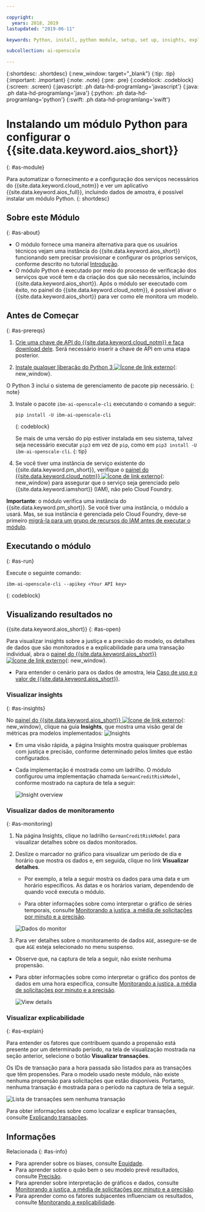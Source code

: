 ```yaml
---

copyright:
  years: 2018, 2019
lastupdated: "2019-06-11"

keywords: Python, install, python module, setup, set up, insights, explainability

subcollection: ai-openscale

---
```


{:shortdesc: .shortdesc}
{:new_window: target="_blank"}
{:tip: .tip}
{:important: .important}
{:note: .note}
{:pre: .pre}
{:codeblock: .codeblock}
{:screen: .screen}
{:javascript: .ph data-hd-programlang='javascript'}
{:java: .ph data-hd-programlang='java'}
{:python: .ph data-hd-programlang='python'}
{:swift: .ph data-hd-programlang='swift'}

# Instalando um módulo Python para configurar o {{site.data.keyword.aios_short}}
{: #as-module}

Para automatizar o fornecimento e a configuração dos serviços necessários do {{site.data.keyword.cloud_notm}} e ver um aplicativo {{site.data.keyword.aios_full}}, incluindo dados de amostra, é possível instalar um módulo Python.
{: shortdesc}

## Sobre este Módulo
{: #as-about}

- O módulo fornece uma maneira alternativa para que os usuários técnicos vejam uma instância do {{site.data.keyword.aios_short}} funcionando sem precisar provisionar e configurar os próprios serviços, conforme descrito no tutorial [Introdução](/docs/services/ai-openscale?topic=ai-openscale-gettingstarted).
- O módulo Python é executado por meio do processo de verificação dos serviços que você tem e da criação dos que são necessários, incluindo {{site.data.keyword.aios_short}}. Após o módulo ser executado com êxito, no painel do {{site.data.keyword.cloud_notm}}, é possível ativar o {{site.data.keyword.aios_short}} para ver como ele monitora um modelo.

## Antes de Começar
{: #as-prereqs}

1. [Crie uma chave de API do {{site.data.keyword.cloud_notm}} e faça download dele](/docs/iam?topic=iam-userapikey#create_user_key). Será necessário inserir a chave de API em uma etapa posterior.

2. [Instale qualquer liberação do Python 3 ![Ícone de link externo](../../icons/launch-glyph.svg "Ícone de link externo")](https://www.python.org/downloads/){: new_window}.

  O Python 3 inclui o sistema de gerenciamento de pacote pip necessário.
  {: note}

3. Instale o pacote `ibm-ai-openscale-cli` executando o comando a seguir:

    ```
    pip install -U ibm-ai-openscale-cli
    ```
    {: codeblock}

    Se mais de uma versão do pip estiver instalada em seu sistema, talvez seja necessário executar `pip3` em vez de `pip`, como em `pip3 install -U ibm-ai-openscale-cli`.
    {: tip}

4. Se você tiver uma instância de serviço existente do {{site.data.keyword.pm_short}}, verifique o [painel do {{site.data.keyword.cloud_notm}} ![Ícone de link externo](../../icons/launch-glyph.svg "Ícone de link externo")](https://{DomainName}){: new_window} para assegurar que o serviço seja gerenciado pelo {{site.data.keyword.iamshort}} (IAM), não pelo Cloud Foundry.

  **Importante**: o módulo verifica uma instância do {{site.data.keyword.pm_short}}. Se você tiver uma instância, o módulo a usará. Mas, se sua instância é gerenciada pelo Cloud Foundry, deve-se primeiro [migrá-la para um grupo de recursos do IAM antes de executar o módulo](/docs/resources?topic=resources-migrate#migrate).

## Executando o módulo
{: #as-run}

Execute o
seguinte comando:

```
ibm-ai-openscale-cli --apikey <Your API key>
```
{: codeblock}

## Visualizando resultados no
{{site.data.keyword.aios_short}}
{: #as-open}

Para visualizar insights sobre a justiça e a precisão do modelo, os detalhes de dados que são monitorados e a explicabilidade para uma transação individual, abra o [painel do {{site.data.keyword.aios_short}} ![Ícone de link externo](../../icons/launch-glyph.svg "Ícone de link externo")](https://aiopenscale.cloud.ibm.com/aiopenscale/){: new_window}.

- Para entender o cenário para os dados de amostra, leia [Caso de uso e o valor de {{site.data.keyword.aios_short}}](/docs/services/ai-openscale?topic=ai-openscale-gettingstarted#gs-use).

### Visualizar insights
{: #as-insights}

No [painel do {{site.data.keyword.aios_short}} ![Ícone de link externo](../../icons/launch-glyph.svg "Ícone de link externo")](https://aiopenscale.cloud.ibm.com/aiopenscale/){: new_window}, clique na guia **Insights**, que mostra uma visão geral de métricas pra modelos implementados: ![Insights](images/insight-dash-tab.png)

- Em uma visão rápida, a página Insights mostra quaisquer problemas com justiça e precisão, conforme determinado pelos limites que estão configurados.

- Cada implementação é mostrada como um ladrilho. O módulo configurou uma implementação chamada `GermanCreditRiskModel`, conforme mostrado na captura de tela a seguir:

  ![Insight overview](images/setup01-0206.png)

### Visualizar dados de monitoramento
{: #as-monitoring}

1. Na página Insights, clique no ladrilho `GermanCreditRiskModel` para visualizar detalhes sobre os dados monitorados.
2. Deslize o marcador no gráfico para visualizar um período de dia e horário que mostra os dados e, em seguida, clique no link **Visualizar detalhes**.

   - Por exemplo, a tela a seguir mostra os dados para uma data e um horário específicos. As datas e os horários variam, dependendo de quando você executa o módulo.

   - Para obter informações sobre como interpretar o gráfico de séries temporais, consulte [Monitorando a justiça, a média de solicitações por minuto e a precisão](/docs/services/ai-openscale?topic=ai-openscale-it-ov).

    ![Dados do monitor](images/setup02-0206.png)

3. Para ver detalhes sobre o monitoramento de dados `AGE`, assegure-se de que `AGE` esteja selecionado no menu suspenso.

  - Observe que, na captura de tela a seguir, não existe nenhuma propensão.

  - Para obter informações sobre como interpretar o gráfico dos pontos de dados em uma hora específica, consulte [Monitorando a justiça, a média de solicitações por minuto e a precisão](/docs/services/ai-openscale?topic=ai-openscale-it-ov#it-intp).

    ![View details](images/setup03-0206.png)

### Visualizar explicabilidade
{: #as-explain}

Para entender os fatores que contribuem quando a propensão está presente por um determinado período, na tela de visualização mostrada na seção anterior, selecione o botão **Visualizar transações**.

Os IDs de transação para a hora passada são listados para as transações que têm propensões. Para o modelo usado neste módulo, não existe nenhuma propensão para solicitações que estão disponíveis. Portanto, nenhuma transação é mostrada para o período na captura de tela a seguir.

  ![Lista de transações sem nenhuma transação](images/setup06-0206.png)

Para obter informações sobre como localizar e explicar transações, consulte [Explicando transações](/docs/services/ai-openscale?topic=ai-openscale-ie-ov#ie-view).

## Informações
Relacionada
{: #as-info}

- Para aprender sobre os biases, consulte [Equidade](/docs/services/ai-openscale?topic=ai-openscale-mf-monitor).
- Para aprender sobre o quão bem o seu modelo prevê resultados, consulte [Precisão](/docs/services/ai-openscale?topic=ai-openscale-acc-monitor).
- Para aprender sobre interpretação de gráficos e dados, consulte [Monitorando a justiça, a média de solicitações por minuto e a precisão](/docs/services/ai-openscale?topic=ai-openscale-it-ov).
- Para aprender como os fatores subjacentes influenciam os resultados, consulte [Monitorando a explicabilidade](/docs/services/ai-openscale?topic=ai-openscale-ie-ov).

